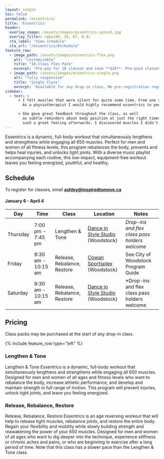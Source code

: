 ```yaml
---
layout: single
toc: false
permalink: /essentrics/
title: 'Essentrics'
header:
  overlay_image: /assets/images/essentrics-splash.jpg
  overlay_filter: rgba(00, 35, 67, 0.4)
  cta_label: "View schedule"
  cta_url: "/essentrics/#schedule"
feature_row:
  - image_path: /assets/images/essentrics-flex.png
    alt: "customizable"
    title: "10-Class Flex Pack"
    excerpt: "Pre-pay for 10 classes and save **$20**. Pre-paid classes can be applied to any drop-in class at any time."
  - image_path: /assets/images/essentrics-single.png
    alt: "fully responsive"
    title: "Single Class"
    excerpt: "Available for any drop-in class. No pre-registration required."
sidebar:
  - text: > 
      > I felt muscles that were silent for quite some time. From one session I feel more energized!
        As a physiotherapist I would highly recommend essentrics to people. **-- Parise**

      > She gave great feedback throughout the class, as well
        as subtle reminders about body position at just the right times throughout. It was
        such a great feeling afterwards. I discovered muscles I didn't even realize I had! **-- David**
---
```


Essentrics is a dynamic, full-body workout that simultaneously lengthens and strengthens while engaging all 650 muscles. Perfect for men and women of all fitness levels, this program rebalances the body, prevents and helps heal injuries, and unlocks tight joints. With a diverse music playlist accompanying each routine, this low-impact, equipment-free workout leaves you feeling energized, youthful, and healthy.

## Schedule

To register for classes, email **[ashley@inspiredtomove.ca](mailto:ashley@inspiredtomove.ca)**


#### January 6 - April 4

| Day |Time | Class | Location | Notes
| --- |---- | ----- | -------- | -----
| Thursday | 7:00 pm - 7:45 pm | Lengthen & Tone | [Dance in Style Studio](https://dancewoodstock.com/) (Woodstock) | *Drop-ins and flex class pass holders welcome*
| Friday | 9:30 am - 10:15 am | Release, Rebalance, Restore | [Cowan Sportsplex](https://facilities.cityofwoodstock.ca/Home/Detail?Id=d313e804-0975-49bf-92bf-739e8b851642) (Woodstock) | See City of Woodstock Program Guide | *Registration required via City of Woodstock*
| Saturday | 9:30 am - 10:15 am | Release, Rebalance, Restore | [Dance in Style Studio](https://dancewoodstock.com/) (Woodstock) | *Drop-ins and flex class pass holders welcome

## Pricing

Class packs may be purchased at the start of any drop-in class.

{% include feature_row type="left" %}

### Lengthen & Tone

Lengthen & Tone Essentrics is a dynamic, full-body workout that simultaneously lengthens and strengthens while engaging all 650 muscles. Designed for men and women of all ages and fitness levels who want to rebalance the body, increase athletic performance, and develop and maintain strength in full range of motion. This program will prevent injuries, unlock tight joints, and leave you feeling energized.

### Release, Rebalance, Restore

Release, Rebalance, Restore Essentrics is an age reversing workout that will help to release tight muscles, rebalance joints, and restore the entire body. Regain your flexibility and mobility while slowly building strength and reawakening the power of your 650 muscles. Designed for men and women of all ages who want to dig deeper into the technique, experience stiffness or chronic aches and pains, or who are beginning to exercise after a long period of time. Note that this class has a slower pace than the Lengthen & Tone class.


